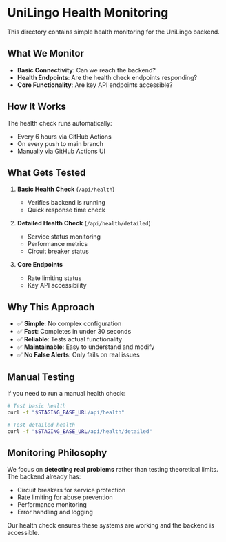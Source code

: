 # UniLingo Health Monitoring

This directory contains simple health monitoring for the UniLingo backend.

## What We Monitor

- **Basic Connectivity**: Can we reach the backend?
- **Health Endpoints**: Are the health check endpoints responding?
- **Core Functionality**: Are key API endpoints accessible?

## How It Works

The health check runs automatically:
- Every 6 hours via GitHub Actions
- On every push to main branch
- Manually via GitHub Actions UI

## What Gets Tested

1. **Basic Health Check** (`/api/health`)
   - Verifies backend is running
   - Quick response time check

2. **Detailed Health Check** (`/api/health/detailed`)
   - Service status monitoring
   - Performance metrics
   - Circuit breaker status

3. **Core Endpoints**
   - Rate limiting status
   - Key API accessibility

## Why This Approach

- ✅ **Simple**: No complex configuration
- ✅ **Fast**: Completes in under 30 seconds
- ✅ **Reliable**: Tests actual functionality
- ✅ **Maintainable**: Easy to understand and modify
- ✅ **No False Alerts**: Only fails on real issues

## Manual Testing

If you need to run a manual health check:

```bash
# Test basic health
curl -f "$STAGING_BASE_URL/api/health"

# Test detailed health
curl -f "$STAGING_BASE_URL/api/health/detailed"
```

## Monitoring Philosophy

We focus on **detecting real problems** rather than testing theoretical limits. 
The backend already has:
- Circuit breakers for service protection
- Rate limiting for abuse prevention  
- Performance monitoring
- Error handling and logging

Our health check ensures these systems are working and the backend is accessible.